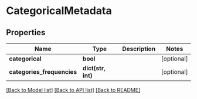 # CategoricalMetadata

## Properties
Name | Type | Description | Notes
------------ | ------------- | ------------- | -------------
**categorical** | **bool** |  | [optional] 
**categories_frequencies** | **dict(str, int)** |  | [optional] 

[[Back to Model list]](../README.md#documentation-for-models) [[Back to API list]](../README.md#documentation-for-api-endpoints) [[Back to README]](../README.md)


